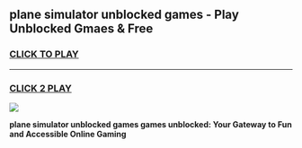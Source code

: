 
## plane simulator unblocked games - Play Unblocked Gmaes & Free
<h3>
<a href="https://premium.freeplayer.one?title=plane_simulator_unblocked_games&ref=19F">CLICK TO PLAY</a></h3>
<hr>

<h3>
<a href="https://premium.freeplayer.one?title=plane_simulator_unblocked_games&ref=19F">CLICK 2 PLAY</a>
  
</h3>

<a href="https://premium.freeplayer.one?title=plane_simulator_unblocked_games&ref=19F/"><img src="https://clearcache.store/games.png"></a>


**plane simulator unblocked games games unblocked: Your Gateway to Fun and Accessible Online Gaming**
